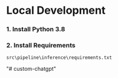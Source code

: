 
# Local Development

### 1. Install Python 3.8

### 2. Install Requirements
```
src\pipeline\inference\requirements.txt
```


"# custom-chatgpt" 
